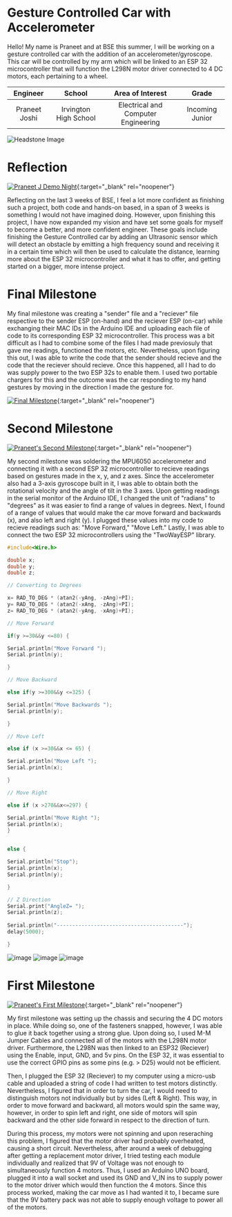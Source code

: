 ﻿# Gesture Controlled Car with Accelerometer 
Hello! My name is Praneet and at BSE this summer, I will be working on a gesture controlled car with the addition of an accelerometer/gyroscope. This car will be controlled by my arm which will be linked to an ESP 32 microcontroller that will function the L298N motor driver connected to 4 DC motors, each pertaining to a wheel.  

| **Engineer** | **School** | **Area of Interest** | **Grade** |
|:--:|:--:|:--:|:--:|
| Praneet Joshi | Irvington High School | Electrical and Computer Engineering | Incoming Junior

![Headstone Image](https://user-images.githubusercontent.com/87200454/128249376-6426300f-846f-4893-9668-f2f41dc3f7f8.png)


# Reflection

[![Praneet J Demo Night](https://res.cloudinary.com/marcomontalbano/image/upload/v1627059933/video_to_markdown/images/youtube--I-eKRMAHUe4-c05b58ac6eb4c4700831b2b3070cd403.jpg)](https://www.youtube.com/watch?v=I-eKRMAHUe4 "Praneet J Demo Night"){:target="_blank" rel="noopener"}

Reflecting on the last 3 weeks of BSE, I feel a lot more confident as finishing such a project, both code and hands-on based, in a span of 3 weeks is something I would not have imagined doing. However, upon finishing this project, I have now expanded my vision and have set some goals for myself to become a better, and more confident engineer. These goals include finishing the Gesture Controlled car by adding an Ultrasonic sensor which will detect an obstacle by emitting a high frequency sound and receiving it in a certain time which will then be used to calculate the distance, learning more about the ESP 32 microcontroller and what it has to offer, and getting started on a bigger, more intense project. 

# Final Milestone

My final milestone was creating a "sender" file and a "reciever" file respective to the sender ESP (on-hand) and the reciever ESP (on-car) while exchanging their MAC IDs in the Arduino IDE and uploading each file of code to its corresponding ESP 32 microcontroller. This process was a bit difficult as I had to combine some of the files I had made previosuly that gave me readings, functioned the motors, etc. Nevertheless, upon figuring this out, I was able to write the code that the sender should recieve and the code that the reciever should recieve. Once this happened, all I had to do was supply power to the two ESP 32s to enable them. I used two portable chargers for this and the outcome was the car responding to my hand gestures by moving in the direction I made the gesture for. 

[![Final Milestone](https://res.cloudinary.com/marcomontalbano/image/upload/v1612573869/video_to_markdown/images/youtube--F7M7imOVGug-c05b58ac6eb4c4700831b2b3070cd403.jpg )](https://www.youtube.com/watch?v=F7M7imOVGug&feature=emb_logo "Final Milestone"){:target="_blank" rel="noopener"}

# Second Milestone

[![Praneet's Second Milestone](https://res.cloudinary.com/marcomontalbano/image/upload/v1626887903/video_to_markdown/images/youtube--jH0zZHIjaTw-c05b58ac6eb4c4700831b2b3070cd403.jpg)](https://www.youtube.com/watch?v=jH0zZHIjaTw "Praneet's Second Milestone"){:target="_blank" rel="noopener"}

My second milestone was soldering the MPU6050 accelerometer and connecting it with a second ESP 32 microcontroller to recieve readings based on gestures made in the x, y, and z axes. Since the accelerometer also had a 3-axis gyroscope built in it, I was able to obtain both the rotational velocity and the angle of tilt in the 3 axes. Upon getting readings in the serial monitor of the Arduino IDE, I changed the unit of "radians" to "degrees" as it was easier to find a range of values in degrees. Next, I found of a range of values that would make the car move forward and backwards (x), and also left and right (y). I plugged these values into my code to recieve readings such as: "Move Forward," "Move Left." Lastly, I was able to connect the two ESP 32 microcontrollers using the "TwoWayESP" library. 

```C++
#include<Wire.h>

double x;
double y;
double z;

// Converting to Degrees

x= RAD_TO_DEG * (atan2(-yAng, -zAng)+PI);
y= RAD_TO_DEG * (atan2(-xAng, -zAng)+PI);
z= RAD_TO_DEG * (atan2(-yAng, -xAng)+PI);

// Move Forward

if(y >=30&&y <=80) {

Serial.println("Move Forward ");
Serial.println(y);

}

// Move Backward

else if(y >=300&&y <=325) { 

Serial.println("Move Backwards ");
Serial.println(y);

}

// Move Left

else if (x >=30&&x <= 65) {

Serial.println("Move Left ");
Serial.println(x);

}

// Move Right

else if (x >270&&x<=297) {

Serial.println("Move Right ");
Serial.println(x); 
}


else {

Serial.println("Stop");
Serial.println(x);
Serial.println(y);

}

// Z Direction
Serial.print("AngleZ= ");
Serial.println(z);
 
Serial.println("-----------------------------------------");
delay(5000);

}

``` 

![image](https://user-images.githubusercontent.com/87200454/125982851-67813d3a-6058-4a32-bf54-c537393f99d8.png)
![image](https://user-images.githubusercontent.com/87200454/125985781-1230672c-6a50-4357-98f4-0e968eb8aed4.png)
![image](https://user-images.githubusercontent.com/87200454/125986090-47644f70-732d-4c70-8e0e-c1ea77352339.png) 


# First Milestone


[![Praneet's First Milestone](https://res.cloudinary.com/marcomontalbano/image/upload/v1626887792/video_to_markdown/images/youtube--JqKNtSrtwxY-c05b58ac6eb4c4700831b2b3070cd403.jpg)](https://www.youtube.com/watch?v=JqKNtSrtwxY "Praneet's First Milestone"){:target="_blank" rel="noopener"}


My first milestone was setting up the chassis and securing the 4 DC motors in place. While doing so, one of the fasteners snapped, however, I was able to glue it back together using a strong glue. Upon doing so, I used M-M Jumper Cables and connected all of the motors with the L298N motor driver. Furthermore, the L298N was then linked to an ESP32 (Reciever) using the Enable, input, GND, and 5v pins. On the ESP 32, it was essential to use the correct GPIO pins as some pins (e.g. > D25) would not be efficient. 

Then, I plugged the ESP 32 (Reciever) to my computer using a micro-usb cable and uploaded a string of code I had written to test motors distinctly. Nevertheless, I figured that in order to turn the car, I would need to distinguish motors not individually but by sides (Left & Right). This way, in order to move forward and backward, all motors would spin the same way, however, in order to spin left and right, one side of motors will spin backward and the other side forward in respect to the direction of turn. 

During this process, my motors were not spinning and upon reseraching this problem, I figured that the motor driver had probably overheated, causing a short circuit. Nevertheless, after around a week of debugging after getting a replacement motor driver, I tried testing each module individually and realized that 9V of Voltage was not enough to simultaneously function 4 motors. Thus, I used an Arduino UNO board, plugged it into a wall socket and used its GND and V_IN ins to supply power to the motor driver which would then function the 4 motors. Since this process worked, making the car move as I had wanted it to, I became sure that the 9V battery pack was not able to supply enough voltage to power all of the motors. 




